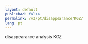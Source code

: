 ```yaml
---
layout: default
published: false
permalink: /v3/pt/disappearance/KGZ/
lang: pt
---
```


disappearance analysis KGZ
